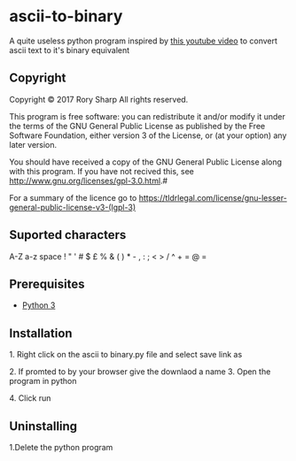 # ascii-to-binary
A quite useless python program inspired by [this youtube video](https://www.youtube.com/watch?v=wCQSIub_g7M) to convert ascii text to it's binary equivalent  
## Copyright
Copyright © 2017  Rory Sharp All rights reserved.

This program is free software: you can redistribute it and/or modify
it under the terms of the GNU General Public License as published by
the Free Software Foundation, either version 3 of the License, or
(at your option) any later version.

You should have received a copy of the GNU General Public License
along with this program.  If you have not recived this, see <http://www.gnu.org/licenses/gpl-3.0.html>.#

For a summary of the licence go to https://tldrlegal.com/license/gnu-lesser-general-public-license-v3-(lgpl-3)
## Suported characters
A-Z a-z space ! " ' # $ £ %  &  ( ) * - , : ; < > / ^ + = @ =
## Prerequisites
* [Python 3](https://www.python.org/downloads/)
## Installation
1\. Right click on the ascii to binary.py file and select save link as

2\. If promted to by your browser give the downlaod a name
3\. Open the program in python

4\. Click run
## Uninstalling
1.Delete the python program
